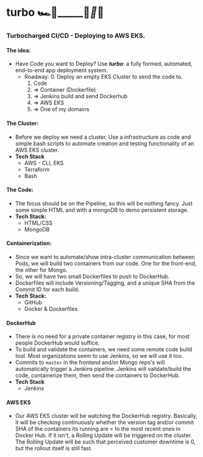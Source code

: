 # turbo 🏎️💨_____🚗_🚗_🚗
### Turbocharged CI/CD - Deploying to AWS EKS. 

#### The idea:
* Have Code you want to Deploy? Use _**turbo**_: a fully formed, automated, end-to-end app deployment system. 
  * Roadway:
    0. Deploy an empty EKS Cluster to send the code to.
    1. Code 
    2. => Container (Dockerfile)
    3. => Jenkins build and send Dockerhub 
    4. => AWS EKS
    5. => One of my domains

#### The Cluster:
* Before we deploy we need a cluster. Use a infrastructure as code and simple bash scripts to automate creation and testing functionality of an AWS EKS cluster.
* **Tech Stack**
  * AWS - CLI, EKS
  * Terraform
  * Bash

#### The Code:
* The focus should be on the Pipeline, so this will be nothing fancy. Just some simple HTML and with a mongoDB to demo persistent storage.
* **Tech Stack:**
  * HTML/CSS
  * MongoDB
  
#### Containerization:
* Since we want to automate/show intra-cluster communication between Pods, we will build two containers from our code. One for the front-end, the other for Mongo.
* So, we will have two small Dockerfiles to push to DockerHub.
* Dockerfiles will include Versioning/Tagging, and a unique SHA from the Commit ID for each build.
* **Tech Stack:**
  * GitHub
  * Docker & Dockerfiles

#### DockerHub
* There is no need for a private container registry in this case, for most people DockerHub would suffice.
* To build and validate the containers, we need some remote code build tool. Most organizations seem to use Jenkins, so we will use it too.
* Commits to `master` in the frontend and/or Mongo repo's will automatically trigger a Jenkins pipeline. Jenkins will validate/build the code, containerize them, then send the containers to DockerHub.
* **Tech Stack**
  * Jenkins

#### AWS EKS
* Our AWS EKS cluster will be watching the DockerHub registry. Basically, it will be checking continuously whether the version tag and/or commit SHA of the containers its running are = to the most recent ones in Docker Hub. If it isn't, a Rolling Update will be triggered on the cluster. The Rolling Update will be such that perceived customer downtime is 0, but the rollout itself is still fast.